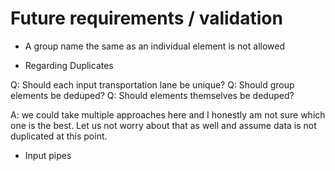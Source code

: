 # Future requirements / validation

- A group name the same as an individual element is not allowed

- Regarding Duplicates

Q: Should each input transportation lane be unique?
Q: Should group elements be deduped?
Q: Should elements themselves be deduped?

A: we could take multiple approaches here and I honestly am not sure which one is the best. Let us not worry about that as well and assume data is not duplicated at this point.

- Input pipes
